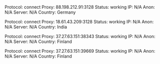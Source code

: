 Protocol: connect
Proxy: 88.198.212.91:3128
Status: working
IP: N/A
Anon: N/A
Server: N/A
Country: Germany

Protocol: connect
Proxy: 18.61.43.209:3128
Status: working
IP: N/A
Anon: N/A
Server: N/A
Country: India

Protocol: connect
Proxy: 37.27.63.151:38343
Status: working
IP: N/A
Anon: N/A
Server: N/A
Country: Finland

Protocol: connect
Proxy: 37.27.63.151:39669
Status: working
IP: N/A
Anon: N/A
Server: N/A
Country: Finland

